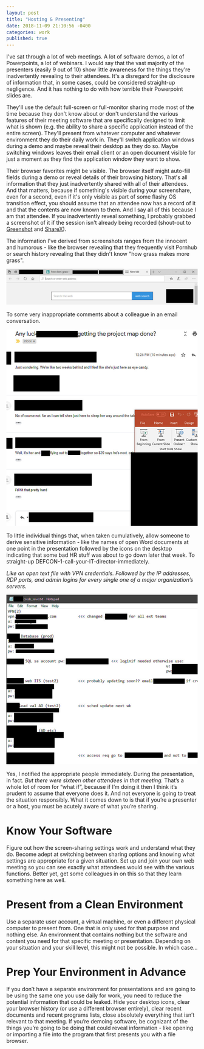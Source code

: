 ```yaml
---
layout: post
title: "Hosting & Presenting"
date: 2018-11-09 21:10:56 -0400
categories: work
published: true
---
```


I've sat through a lot of web meetings. A lot of software demos, a lot of Powerpoints, a lot of webinars. I would say that the vast majority of the presenters (easily 9 out of 10) show little awareness for the things they're inadvertently revealing to their attendees. It's a disregard for the disclosure of information that, in some cases, could be considered straight-up negligence. And it has nothing to do with how terrible their Powerpoint slides are.

They'll use the default full-screen or full-monitor sharing mode most of the time because they don't know about or don't understand the various features of their meeting software that are specifically designed to limit what is shown (e.g. the ability to share a specific application instead of the entire screen). They'll present from whatever computer and whatever environment they do their daily work in. They'll switch application windows during a demo and maybe reveal their desktop as they do so. Maybe switching windows leaves their email client or an open document visible for just a moment as they find the application window they want to show.

Their browser favorites might be visible. The browser itself might auto-fill fields during a demo or reveal details of their browsing history. That's all information that they just inadvertently shared with all of their attendees. And that matters, because if something's visible during your screenshare, even for a second, even if it's only visible as part of some flashy OS transition effect, you should assume that an attendee now has a record of it and that the contents are now known to them. And I say all of this because I am that attendee. If you inadvertently reveal something, I probably grabbed a screenshot of it if the session isn't already being recorded (shout-out to [Greenshot](http://getgreenshot.org/) and [ShareX](https://getsharex.com/)).

The information I've derived from screenshots ranges from the innocent and humorous - like the browser revealing that they frequently visit Pornhub or search history revealing that they didn't know "how grass makes more grass".

![Image](/images/2018-11-09-01.jpg)

To some very inappropriate comments about a colleague in an email conversation.

![Image](/images/2018-11-09-02.jpg)

To little individual things that, when taken cumulatively, allow someone to derive sensitive information - like the names of open Word documents at one point in the presentation followed by the icons on the desktop indicating that some bad HR stuff was about to go down later that week. To straight-up DEFCON-1-call-your-IT-director-immediately.

_Like an open text file with VPN credentials. Followed by the IP addresses, RDP ports, and admin logins for every single one of a major organization’s servers._

![Image](/images/2018-11-09-03.jpg)

Yes, I notified the appropriate people immediately. During the presentation, in fact. _But there were sixteen other attendees in that meeting._ That’s a whole lot of room for “what if”, because if I’m doing it then I think it’s prudent to assume that everyone does it. And not everyone is going to treat the situation responsibly. What it comes down to is that if you’re a presenter or a host, you must be acutely aware of what you’re sharing.

# Know Your Software
Figure out how the screen-sharing settings work and understand what they do. Become adept at switching between sharing options and knowing what settings are appropriate for a given situation. Set up and join your own web meeting so you can see exactly what attendees would see with the various functions. Better yet, get some colleagues in on this so that they learn something here as well.

# Present from a Clean Environment
Use a separate user account, a virtual machine, or even a different physical computer to present from. One that is only used for that purpose and nothing else. An environment that contains nothing but the software and content you need for that specific meeting or presentation. Depending on your situation and your skill level, this might not be possible. In which case…

# Prep Your Environment in Advance
If you don’t have a separate environment for presentations and are going to be using the same one you use daily for work, you need to reduce the potential information that could be leaked. Hide your desktop icons, clear your browser history (or use a different browser entirely), clear recent documents and recent programs lists, close absolutely everything that isn’t relevant to that meeting. If you’re demoing software, be cognizant of the things you’re going to be doing that could reveal information - like opening or importing a file into the program that first presents you with a file browser.